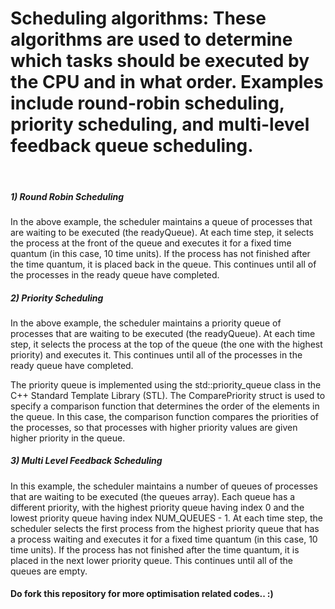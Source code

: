 # Scheduling algorithms: These algorithms are used to determine which tasks should be executed by the CPU and in what order. Examples include round-robin scheduling, priority scheduling, and multi-level feedback queue scheduling.
<br>

<h5>1) Round Robin Scheduling</h5>


<p> In the above example, the scheduler maintains a queue of processes that are waiting to be executed (the readyQueue). At each time step, it selects the process at the front of the queue and executes it for a fixed time quantum (in this case, 10 time units). If the process has not finished after the time quantum, it is placed back in the queue. This continues until all of the processes in the ready queue have completed.</p>
<h5>2) Priority Scheduling</h5>

<p>In the above example, the scheduler maintains a priority queue of processes that are waiting to be executed (the readyQueue). At each time step, it selects the process at the top of the queue (the one with the highest priority) and executes it. This continues until all of the processes in the ready queue have completed.

The priority queue is implemented using the std::priority_queue class in the C++ Standard Template Library (STL). The ComparePriority struct is used to specify a comparison function that determines the order of the elements in the queue. In this case, the comparison function compares the priorities of the processes, so that processes with higher priority values are given higher priority in the queue.</p>

<h5>3) Multi Level Feedback Scheduling</h5>


<p>In this example, the scheduler maintains a number of queues of processes that are waiting to be executed (the queues array). Each queue has a different priority, with the highest priority queue having index 0 and the lowest priority queue having index NUM_QUEUES - 1. At each time step, the scheduler selects the first process from the highest priority queue that has a process waiting and executes it for a fixed time quantum (in this case, 10 time units). If the process has not finished after the time quantum, it is placed in the next lower priority queue. This continues until all of the queues are empty.</p>

<h4>Do fork this repository for more optimisation related codes.. :)</h4>